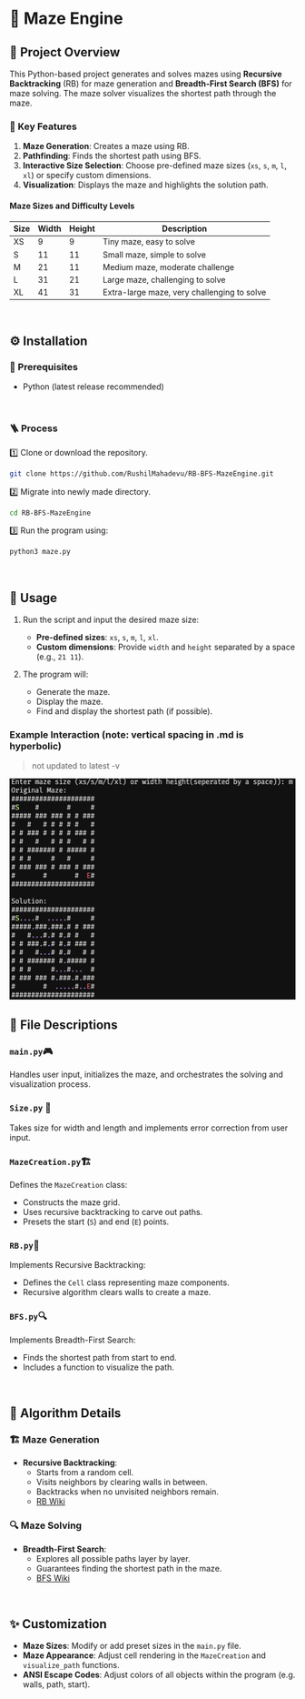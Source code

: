 # 🧭 Maze Engine

## 📌 Project Overview
This Python-based project generates and solves mazes using **Recursive Backtracking** (RB) for maze generation and **Breadth-First Search (BFS)** for maze solving. The maze solver visualizes the shortest path through the maze.

### 🌟 Key Features
1. **Maze Generation**: Creates a maze using RB.  
2. **Pathfinding**: Finds the shortest path using BFS.  
3. **Interactive Size Selection**: Choose pre-defined maze sizes (`xs`, `s`, `m`, `l`, `xl`) or specify custom dimensions.
4. **Visualization**: Displays the maze and highlights the solution path.  

#### Maze Sizes and Difficulty Levels
| **Size** | **Width** | **Height** | **Description**                            |  
|----------|-----------|------------|--------------------------------------------|  
| XS       | 9         | 9          | Tiny maze, easy to solve                   |  
| S        | 11        | 11         | Small maze, simple to solve                |  
| M        | 21        | 11         | Medium maze, moderate challenge            |  
| L        | 31        | 21         | Large maze, challenging to solve           |  
| XL       | 41        | 31         | Extra-large maze, very challenging to solve |  

<br />

## ⚙️ Installation
### 🟰 Prerequisites
- Python (latest release recommended)

<br />

### 🪜 Process

1️⃣ Clone or download the repository.
   ``` bash
   git clone https://github.com/RushilMahadevu/RB-BFS-MazeEngine.git
   ```
2️⃣ Migrate into newly made directory.
   ``` bash
   cd RB-BFS-MazeEngine
   ```
3️⃣ Run the program using:

   ```bash
   python3 maze.py
   ```

<br />

## 🚀 Usage
1. Run the script and input the desired maze size:
   - **Pre-defined sizes**: `xs`, `s`, `m`, `l`, `xl`.
   - **Custom dimensions**: Provide `width` and `height` separated by a space (e.g., `21 11`).

2. The program will:
   - Generate the maze.
   - Display the maze.
   - Find and display the shortest path (if possible).

### Example Interaction (note: vertical spacing in .md is hyperbolic)
> not updated to latest -v

![](assets/output-preview.png)
<br />

## 📂 File Descriptions
### `main.py`🎮
Handles user input, initializes the maze, and orchestrates the solving and visualization process.

### `Size.py` 🚛
Takes size for width and length and implements error correction from user input.

### `MazeCreation.py`🏗️
Defines the `MazeCreation` class:
- Constructs the maze grid.
- Uses recursive backtracking to carve out paths.
- Presets the start (`S`) and end (`E`) points.

### `RB.py`🧩
Implements Recursive Backtracking:
- Defines the `Cell` class representing maze components.
- Recursive algorithm clears walls to create a maze.

### `BFS.py`🔍
Implements Breadth-First Search:
- Finds the shortest path from start to end.
- Includes a function to visualize the path.

<br />

## 🧠 Algorithm Details
### 🏗️ Maze Generation
- **Recursive Backtracking**:
  - Starts from a random cell.
  - Visits neighbors by clearing walls in between.
  - Backtracks when no unvisited neighbors remain.
  - [RB Wiki](https://en.wikipedia.org/wiki/Maze_generation_algorithm#Randomized_depth-first_search)

### 🔍 Maze Solving
- **Breadth-First Search**:
  - Explores all possible paths layer by layer.
  - Guarantees finding the shortest path in the maze.
  - [BFS Wiki](https://en.wikipedia.org/wiki/Breadth-first_search)

<br />

## ✨ Customization
- **Maze Sizes**: Modify or add preset sizes in the `main.py` file.
- **Maze Appearance**: Adjust cell rendering in the `MazeCreation` and `visualize_path` functions.
- **ANSI Escape Codes**: Adjust colors of all objects within the program (e.g. walls, path, start).
